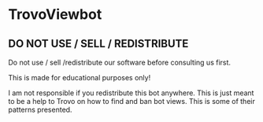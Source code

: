 # TrovoViewbot



## DO NOT USE / SELL / REDISTRIBUTE 

Do not use / sell /redistribute our software before consulting us first.

This is made for educational purposes only!

I am not responsible if you redistribute this bot anywhere. This is just meant to be a help to Trovo on how to find and ban bot views. This is some of their patterns presented.
